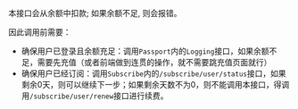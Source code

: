 本接口会从余额中扣款; 如果余额不足, 则会报错。

因此调用前需要：

- 确保用户已登录且余额充足：调用`Passport`内的`Logging`接口，如果余额不足，需要先充值（或者前端做到连贯的操作，就不需要跳充值页面就行）
- 确保用户已经订阅：调用`Subscribe`内的`/subscribe/user/status`接口，如果剩余0天，则可以继续下一步；如果剩余天数不为0，则不能调用本接口，得调用`/subscribe/user/renew`接口进行续费。
